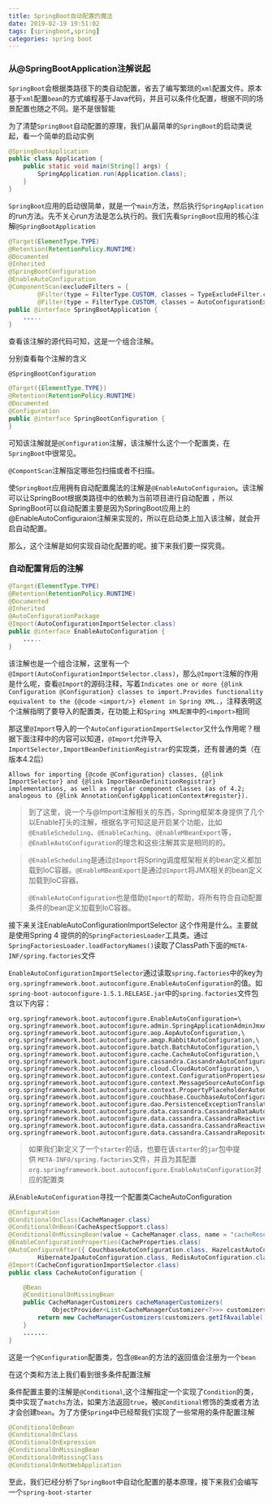 ```yaml
---
title: SpringBoot自动配置的魔法
date: 2019-02-19 19:51:02
tags: [springboot,spring]
categories: spring boot
---
```



### 从@SpringBootApplication注解说起

`SpringBoot`会根据类路径下的类自动配置，省去了编写繁琐的`xml`配置文件。原本基于`xml`配置`bean`的方式编程基于Java代码，并且可以条件化配置，根据不同的场景配置也随之不同。是不是很智能

<!--more-->

为了清楚`SpringBoot`自动配置的原理，我们从最简单的`SpringBoot`的启动类说起，看一个简单的启动实例

```java
@SpringBootApplication
public class Application {
    public static void main(String[] args) {
        SpringApplication.run(Application.class);
    }
}
```

`SpringBoot`应用的启动很简单，就是一个`main`方法，然后执行`SpringApplication`的run方法。先不关心run方法是怎么执行的。我们先看`SpringBoot`应用的核心注解`@SpringBootApplication`

```java
@Target(ElementType.TYPE)
@Retention(RetentionPolicy.RUNTIME)
@Documented
@Inherited
@SpringBootConfiguration
@EnableAutoConfiguration
@ComponentScan(excludeFilters = {
		@Filter(type = FilterType.CUSTOM, classes = TypeExcludeFilter.class),
		@Filter(type = FilterType.CUSTOM, classes = AutoConfigurationExcludeFilter.class) })
public @interface SpringBootApplication {
	.....
}
```

查看该注解的源代码可知，这是一个组合注解。

分别查看每个注解的含义

`@SpringBootConfiguration`

```java
@Target({ElementType.TYPE})
@Retention(RetentionPolicy.RUNTIME)
@Documented
@Configuration
public @interface SpringBootConfiguration {
}

```

可知该注解就是`@Configuration`注解，该注解什么这个一个配置类，在`SpringBoot`中很常见。

`@CompontScan`注解指定哪些包扫描或者不扫描。

使`SpringBoot`应用拥有自动配置魔法的注解是`@EnableAutoConfiguraion`。该注解可以让SpringBoot根据类路径中的依赖为当前项目进行自动配置 ，所以SpringBoot可以自动配置主要是因为SpringBoot应用上的@EnableAutoConfiguraion注解来实现的，所以在启动类上加入该注解，就会开启自动配置。

那么，这个注解是如何实现自动化配置的呢。接下来我们要一探究竟。

### 自动配置背后的注解

```java
@Target(ElementType.TYPE)
@Retention(RetentionPolicy.RUNTIME)
@Documented
@Inherited
@AutoConfigurationPackage
@Import(AutoConfigurationImportSelector.class)
public @interface EnableAutoConfiguration {
	.....
}
```

该注解也是一个组合注解，这里有一个`@Import(AutoConfigurationImportSelector.class)`，那么`@Import`注解的作用是什么呢，查看`@Import`的源码注释，写着`Indicates one or more {@link Configuration @Configuration} classes to import.Provides functionality equivalent to the {@code <import/>} element in Spring XML.`，注释表明这个注解指明了要导入的配置类，在功能上和`Spring XML配置`中的`<import>`相同

那这里`@Import`导入的一个`AutoConfigurationImportSelector`又什么作用呢？根据下面注释中的内容可以知道，`@Import`允许导入`ImportSelector,ImportBeanDefinitionRegistrar`的实现类，还有普通的类（在版本4.2后）

```
Allows for importing {@code @Configuration} classes, {@link ImportSelector} and {@link ImportBeanDefinitionRegistrar} implementations, as well as regular component classes (as of 4.2; analogous to {@link AnnotationConfigApplicationContext#register}).
```

> 到了这里，说一个与@Import注解相关的东西，Spring框架本身提供了几个以Enable打头的注解，根据名字可知这是开启某个功能，比如`@EnableScheduling`、`@EnableCaching`、`@EnableMBeanExport`等，`@EnableAutoConfiguration`的理念和这些注解其实是相同的的。 

> `@EnableScheduling`是通过`@Import`将Spring调度框架相关的bean定义都加载到IoC容器。`@EnableMBeanExport`是通过`@Import`将JMX相关的bean定义加载到IoC容器。
>
> `@EnableAutoConfiguration`也是借助`@Import`的帮助，将所有符合自动配置条件的bean定义加载到IoC容器。

接下来关注EnableAutoConfigurationImportSelector 这个作用是什么。主要就是使用Spring 4 提供的的`SpringFactoriesLoader`工具类。通过`SpringFactoriesLoader.loadFactoryNames()`读取了ClassPath下面的`META-INF/spring.factories`文件 

`EnableAutoConfigurationImportSelector`通过读取`spring.factories`中的key为`org.springframework.boot.autoconfigure.EnableAutoConfiguration`的值。如`spring-boot-autoconfigure-1.5.1.RELEASE.jar`中的`spring.factories`文件包含以下内容：

```properties
org.springframework.boot.autoconfigure.EnableAutoConfiguration=\
org.springframework.boot.autoconfigure.admin.SpringApplicationAdminJmxAutoConfiguration,\
org.springframework.boot.autoconfigure.aop.AopAutoConfiguration,\
org.springframework.boot.autoconfigure.amqp.RabbitAutoConfiguration,\
org.springframework.boot.autoconfigure.batch.BatchAutoConfiguration,\
org.springframework.boot.autoconfigure.cache.CacheAutoConfiguration,\
org.springframework.boot.autoconfigure.cassandra.CassandraAutoConfiguration,\
org.springframework.boot.autoconfigure.cloud.CloudAutoConfiguration,\
org.springframework.boot.autoconfigure.context.ConfigurationPropertiesAutoConfiguration,\
org.springframework.boot.autoconfigure.context.MessageSourceAutoConfiguration,\
org.springframework.boot.autoconfigure.context.PropertyPlaceholderAutoConfiguration,\
org.springframework.boot.autoconfigure.couchbase.CouchbaseAutoConfiguration,\
org.springframework.boot.autoconfigure.dao.PersistenceExceptionTranslationAutoConfiguration,\
org.springframework.boot.autoconfigure.data.cassandra.CassandraDataAutoConfiguration,\
org.springframework.boot.autoconfigure.data.cassandra.CassandraReactiveDataAutoConfiguration,\
org.springframework.boot.autoconfigure.data.cassandra.CassandraReactiveRepositoriesAutoConfiguration,\
org.springframework.boot.autoconfigure.data.cassandra.CassandraRepositoriesAutoConfiguration,\
```

> 如果我们新定义了一个`starter`的话，也要在该`starter`的`jar`包中提供 `META-INFO/spring.factories`文件，并且为其配置`org.springframework.boot.autoconfigure.EnableAutoConfiguration`对应的配置类 

从`EnableAutoConfiguration`寻找一个配置类CacheAutoConfiguration

```java
@Configuration
@ConditionalOnClass(CacheManager.class)
@ConditionalOnBean(CacheAspectSupport.class)
@ConditionalOnMissingBean(value = CacheManager.class, name = "cacheResolver")
@EnableConfigurationProperties(CacheProperties.class)
@AutoConfigureAfter({ CouchbaseAutoConfiguration.class, HazelcastAutoConfiguration.class,
		HibernateJpaAutoConfiguration.class, RedisAutoConfiguration.class })
@Import(CacheConfigurationImportSelector.class)
public class CacheAutoConfiguration {

	@Bean
	@ConditionalOnMissingBean
	public CacheManagerCustomizers cacheManagerCustomizers(
			ObjectProvider<List<CacheManagerCustomizer<?>>> customizers) {
		return new CacheManagerCustomizers(customizers.getIfAvailable());
	}
    .......
}
```

这是一个`@Configuration`配置类，包含`@Bean`的方法的返回值会注册为一个`bean`

在这个类和方法上我们看到很多条件配置注解

条件配置主要的注解是`@Conditional`,这个注解指定一个实现了`Condition`的类，类中实现了`matchs`方法，如果方法返回`true`，被`@Conditional`修饰的类或者方法才会创建`bean`。为了方便`Spring4`中已经帮我们实现了一些常用的条件配置注解

```java
@ConditionalOnBean
@ConditionalOnClass
@ConditionalOnExpression
@ConditionalOnMissingBean
@ConditionalOnMissingClass
@ConditionalOnNotWebApplication
```

至此，我们已经分析了`SpringBoot`中自动化配置的基本原理，接下来我们会编写一个`spring-boot-starter`









